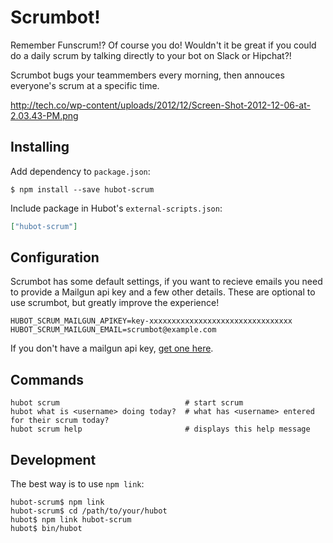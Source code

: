# Scrumbot!

Remember Funscrum!? Of course you do! Wouldn't it be great if you could do a daily scrum by talking directly to your bot on Slack or Hipchat?!

Scrumbot bugs your teammembers every morning, then annouces everyone's scrum at a specific time.

http://tech.co/wp-content/uploads/2012/12/Screen-Shot-2012-12-06-at-2.03.43-PM.png

## Installing

Add dependency to `package.json`:

```console
$ npm install --save hubot-scrum
```

Include package in Hubot's `external-scripts.json`:

```json
["hubot-scrum"]
```

## Configuration

Scrumbot has some default settings, if you want to recieve emails you need to provide a Mailgun api key and a few other details. These are optional to use scrumbot, but greatly improve the experience!
    
    HUBOT_SCRUM_MAILGUN_APIKEY=key-xxxxxxxxxxxxxxxxxxxxxxxxxxxxxxxx
    HUBOT_SCRUM_MAILGUN_EMAIL=scrumbot@example.com

If you don't have a mailgun api key, [get one here](https://mailgun.com/signup).

## Commands

    hubot scrum                            # start scrum
    hubot what is <username> doing today?  # what has <username> entered for their scrum today?
    hubot scrum help                       # displays this help message


## Development

The best way is to use `npm link`:

```
hubot-scrum$ npm link
hubot-scrum$ cd /path/to/your/hubot
hubot$ npm link hubot-scrum
hubot$ bin/hubot
